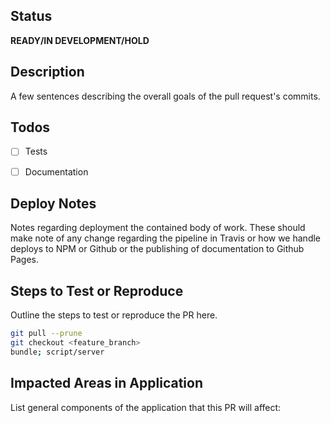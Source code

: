 ## Status
**READY/IN DEVELOPMENT/HOLD**

## Description
A few sentences describing the overall goals of the pull request's commits.

## Todos
- [ ] Tests
- [ ] Documentation


## Deploy Notes
Notes regarding deployment the contained body of work.  These should make note of any change regarding the pipeline in Travis or how we handle deploys to NPM or Github or the publishing of documentation to Github Pages. 

## Steps to Test or Reproduce
Outline the steps to test or reproduce the PR here.

```sh
git pull --prune
git checkout <feature_branch>
bundle; script/server
```

## Impacted Areas in Application
List general components of the application that this PR will affect:
